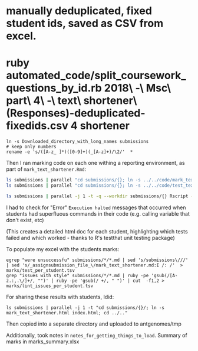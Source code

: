 # manually deduplicated, fixed student ids, saved as CSV from excel.

# ruby automated_code/split_coursework_questions_by_id.rb 2018\ -\ Msc\ part\ 4\ -\ text\ shortener\ \(Responses\)-deduplicated-fixedids.csv 4 shortener
```
ln -s Downloaded_directory_with_long_names submissions
# keep only numbers
rename -e 's/([A-z_ ]*)([0-9]+)(_[A-z]+)/\2/'  *
```

Then I ran marking code on each one withing a reporting environment, as part of `mark_text_shortener.Rmd`:


```bash 
ls submissions | parallel "cd submissions/{}; ln -s ../../code/mark_text_shortener.Rmd"
ls submissions | parallel "cd submissions/{}; ln -s ../../code/test_text_shortener.R"

ls submissions | parallel -j 1 -t -q --workdir submissions/{} Rscript -e 'library(knitr); output = knit("mark_text_shortener.Rmd"); render(output, output_format = "html_document")'

```

I had to check for "Error"  `Execution halted` messages that occurred when students had superfluous commands in their code (e.g. calling variable that don't exist, etc)


(This creates a detailed html doc for each student, highlighting which tests failed and which worked - thanks to R's testthat unit testing package)



To populate my excel with the students marks:
```
egrep "were unsuccessfu" submissions/*/*.md | sed 's/submissions\///' | sed 's/_assignsubmission_file_\/mark_text_shortener.md:I /: /'  > marks/test_per_student.tsv
grep "issues with style" submissions/*/*.md | ruby -pe 'gsub(/[A-z.:,.\/]+/, "")' | ruby -pe 'gsub(/ +/, " ")' | cut  -f1,2 > marks/lint_issues_per_student.tsv

```

For sharing these results with students, Idid: 

```
ls submissions | parallel -j 1 -t "cd submissions/{}/; ln -s mark_text_shortener.html index.html; cd ../.."
```

Then copied into a separate directory and uploaded to antgenomes/tmp


Additionally, took notes in `notes_for_getting_things_to_load`. Summary of marks in marks_summary.xlsx









